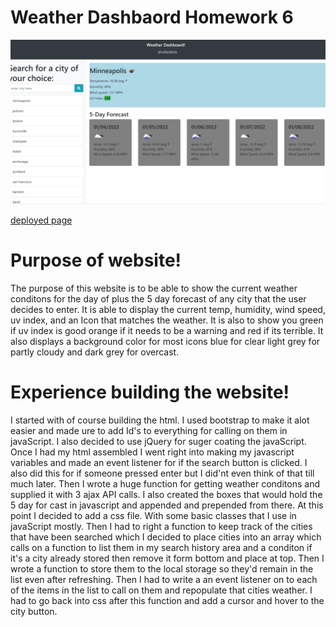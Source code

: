 Weather Dashbaord Homework 6
============

![screenshot](./Assets/Capture.PNG)

[deployed page](https://skruphold.github.io/Weather-Dashboard-H6/)

Purpose of website!
============

The purpose of this website is to be able to show the current weather conditons for the day of plus the 5 day forecast of any city that the user decides to enter. It is able to display the current temp, humidity, wind speed, uv index, and an Icon that matches the weather. It is also to show you green if uv index is good orange if it needs to be a warning and red if its terrible. It also displays a background color for most icons blue for clear light grey for partly cloudy and dark grey for overcast. 

Experience building the website!
============

I started with of course building the html. I used bootstrap to make it alot easier and made ure to add Id's to everything for calling on them in javaScript. I also decided to use jQuery for suger coating the javaScript. Once I had my html assembled I went right into making my javascript variables and made an event listener for if the search button is clicked. I also did this for if someone pressed enter but I did'nt even think of that till much later. Then I wrote a huge function for getting weather conditons and supplied it with 3 ajax API calls. I also created the boxes that would hold the 5 day for cast in javascript and appended and prepended from there. At this point I decided to add a css file. With some basic classes that I use in javaScript mostly. Then I had to right a function to keep track of the cities that have been searched which I decided to place cities into an array which calls on a function to list them in my search history area and a conditon if it's a city already stored then remove it form bottom and place at top. Then I wrote a function to store them to the local storage so they'd remain in the list even after refreshing. Then I had to write a an event listener on to each of the items in the list to call on them and repopulate that cities weather. I had to go back into css after this function and add a cursor and hover to the city button.